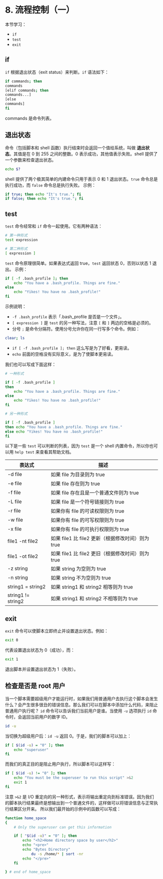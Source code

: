 # 8. 流程控制（一）

本节学习：
- `if`
- `test`
- `exit`

## if
`if` 根据退出状态（exit status）来判断。`if` 语法如下：

```sh
if commands; then
commands
[elif commands; then
commands...]
[else
commands]
fi
```

commands 是命令列表。


## 退出状态
命令（包括脚本和 shell 函数）执行结束时会返回一个值给系统，叫做 **退出状态**。其值是在 0 到 255 之间的整数。0 表示成功，其他值表示失败。shell 提供了一个参数来检查退出状态。


```sh
echo $?
```

shell 提供了两个极其简单的内建命令只用于表示 0 和 1 退出状态。`true` 命令总是执行成功，而 `false` 命令总是执行失败。
示例：

```sh
if true; then echo "It's true."; fi
if false; then echo "It's true."; fi
```


## test
`test` 命令经常和 `if` 命令一起使用。它有两种语法：

```sh
# 第一种形式
test expression

# 第二种形式
[ expression ]
```

`test` 命令原理很简单。如果表达式返回 true，`test` 返回状态 0，否则以状态 1 退出。
示例：

```sh
if [ -f .bash_profile ]; then
    echo "You have a .bash_profile. Things are fine."
else
    echo "Yikes! You have no .bash_profile!"
fi
```

示例说明：
- `-f .bash_profile` 表示「.bash_profile 是否是一个文件」。
- `[ expression ]` 是 `test` 的另一种写法，注意 `[` 和 `]` 两边的空格是必须的。
- 分号 `;` 是命令分隔符。使用分号允许你在同一行写多个命令。例如：

```sh
clear; ls
```

- `if [ -f .bash_profile ]; then` 这么写是为了好看，更易读。
- `echo` 前面的空格没有实际意义，是为了使脚本更易读。

我们也可以写成下面这样：

```sh
# 一种形式

if [ -f .bash_profile ]
then
    echo "You have a .bash_profile. Things are fine."
else
    echo "Yikes! You have no .bash_profile!"
fi

# 另一种形式

if [ -f .bash_profile ]
then echo "You have a .bash_profile. Things are fine."
else echo "Yikes! You have no .bash_profile!"
fi
```

以下是一些 `test` 可以判断的列表，因为 `test` 是一个 shell 内置命令，所以你也可以用 `help test` 来查看其帮助文档。

| 表达式 | 描述 |
| --- | --- |
| -d file | 如果 file 为目录则为 true |
| -e file | 如果 file 存在则为 true |
| -f file | 如果 file 存在且是一个普通文件则为 true |
| -L file | 如果 file 是一个符号链接则为 true |
| -r file | 如果你有 file 的可读权限则为 true |
| -w file | 如果你有 file 的可写权限则为 true |
| -x file | 如果你有 file 的可执行权限则为 true |
| file1 -nt file2 | 如果 file1 比 file2 更新（根据修改时间）则为 true |
| file1 -ot file2 | 如果 file1 比 file2 更旧（根据修改时间）则为 true |
| -z string | 如果 string 为空则为 true |
| -n string | 如果 string 不为空则为 true |
| string1 = string2 | 如果 string1 和 string2 相等则为 true |
| string1 != string2 | 如果 string1 和 string2 不相等则为 true |


## exit
`exit` 命令可以使脚本立即终止并设置退出状态。例如：

```sh
exit 0
```

代表设置退出状态为 0（成功），而：

```sh
exit 1
```

退出脚本并设置退出状态为 1（失败）。


## 检查是否是 root 用户
当一个脚本需要超级用户才能运行时，如果我们用普通用户去执行这个脚本会发生什么？会产生很多很丑的错误信息。那么我们可以在脚本中添加什么代码，来阻止普通用户执行呢？
`id` 命令可以告诉我们当前用户是谁。当使用 `-u` 选项执行 `id` 命令时，会返回当前用户的数字 ID。

```sh
id -u
```

当切换为超级用户后：`id -u` 返回 0。于是，我们的脚本可以加上：

```sh
if [ $(id -u) = "0" ]; then
    echo "superuser"
fi
```

而我们的真正目的是阻止用户执行，所以脚本可以这样写：

```sh
if [ $(id -u) != "0" ]; then
    echo "You must be the superuser to run this script" >&2
    exit 1
fi
```

注意 `>&2` 是 I/O 重定向的另一种形式，表示将输出重定向到标准错误。因为我们的脚本执行结果最终是想输出到一个普通文件的，这样做可以将错误信息与正常执行结果区分开来。
所以我们最开始的示例中的函数可以写成：

```sh
function home_space
{
    # Only the superuser can get this information

    if [ "$(id -u)" = "0" ]; then
        echo "<h2>Home directory space by user</h2>"
        echo "<pre>"
        echo "Bytes Directory"
            du -s /home/* | sort -nr
        echo "</pre>"
    fi

} # end of home_space

```

